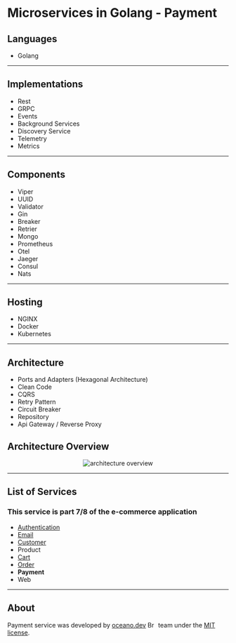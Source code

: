 # **Microservices in Golang - Payment**

## Languages

- Golang

---

## Implementations

- Rest
- GRPC
- Events
- Background Services
- Discovery Service
- Telemetry
- Metrics  

---

## Components

- Viper
- UUID  
- Validator  
- Gin
- Breaker
- Retrier
- Mongo
- Prometheus
- Otel
- Jaeger
- Consul
- Nats

---

## Hosting

- NGINX
- Docker
- Kubernetes

---

## Architecture

- Ports and Adapters (Hexagonal Architecture)
- Clean Code
- CQRS
- Retry Pattern
- Circuit Breaker
- Repository
- Api Gateway / Reverse Proxy

###

## Architecture Overview

<p align="center">
    <img alt="architecture overview" src="https://github.com/JohnSalazar/microservices-go-payment/assets/16736914/2c850bec-6bf1-4e4b-b9f7-4971d5757fa3" />
</p>

---

## List of Services

### This service is part 7/8 of the e-commerce application

- [Authentication](https://github.com/JohnSalazar/microservices-go-authentication)
- [Email](https://github.com/JohnSalazar/microservices-go-email)
- [Customer](https://github.com/JohnSalazar/microservices-go-customer)
- Product
- [Cart](https://github.com/JohnSalazar/microservices-go-cart)
- [Order](https://github.com/JohnSalazar/microservices-go-order)
- **Payment**
- Web

---

## About

Payment service was developed by [oceano.dev](https://oceano.dev/) <img alt="Brasil" src="https://github.com/JohnSalazar/microservices-go-payment/assets/16736914/84496246-471f-4cfd-bc27-cef2dae0f81c" width="20" height="14" /> team under the [MIT license](LICENSE).
